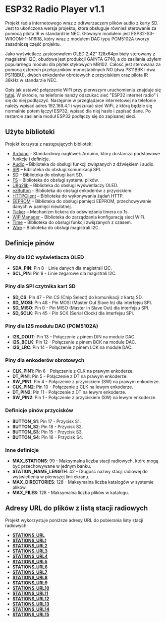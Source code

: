 # ESP32 Radio Player v1.1

Projekt radia internetowego wraz z odtwarzaczem plików audio z karty SD. Jest to ukończona wersja projektu, która obsługuje również sterowanie za pomocą pilota IR w standardzie NEC. Głównym modułem jest ESP32-S3-WROOM-1-N16R8, który wraz z modułem DAC typu PCM5102A tworzy zasadniczą część projektu.

Jako wyświetlacz zastosowałem OLED 2,42" 128x64px biały sterowany z magaistrali I2C, obudowa jest produkcji GAINTA G748, a do zasilania użyłem popularnego modułu dla płytek stykowych MB102. Całość jest sterowana za pomocą czterech przełączników monostabilnych NO (dwa PS11BBK i dwa PS11BBU), dwóch enkoderów obrotowych z przyciskiem oraz pilota IR 38kHz w standarzie NEC.

Opis jak ustawić połączenie WiFi przy pierwszym uruchomieniu znajduje się [tutaj](https://github.com/tzapu/WiFiManager). W skrócie, na telefonie należy odszukać sieć "ESP32 internet radio" i się do niej podłączyć. Następnie w przeglądarce internetowej na telefonie należy wpisać adres 192.168.4.1 i wyszukać sieć WiFi, z którą będzie się normalnie potem łączył ESP32, wpisać dla niej hasło i zapisać dane. Po restarcie zasilania moduł ESP32 podłączy się do zapisanej sieci.

## Użyte biblioteki
Projekt korzysta z następujących bibliotek:
- [Arduino](https://www.arduino.cc/) – Standardowy nagłówek Arduino, który dostarcza podstawowe funkcje i definicje.
- [Audio](https://github.com/espressif/arduino-esp32/tree/master/libraries/Audio) – Biblioteka do obsługi funkcji związanych z dźwiękiem i audio.
- [SPI](https://www.arduino.cc/en/Reference/SPI) – Biblioteka do obsługi komunikacji SPI.
- [SD](https://www.arduino.cc/en/Reference/SD) – Biblioteka do obsługi kart SD.
- [FS](https://www.arduino.cc/en/Reference/FS) – Biblioteka do obsługi systemu plików.
- [U8g2lib](https://github.com/olikraus/u8g2) – Biblioteka do obsługi wyświetlaczy OLED.
- [ezButton](https://github.com/ArduinoGetStarted/ezButton) – Biblioteka do obsługi enkoderów z przyciskiem.
- [HTTPClient](https://www.arduino.cc/en/Reference/HTTPClient) – Biblioteka do wykonywania żądań HTTP.
- [EEPROM](https://www.arduino.cc/en/Reference/EEPROM) – Biblioteka do obsługi pamięci EEPROM, przechowywanie danych w pamięci nieulotnej.
- [Ticker](https://www.arduino.cc/reference/en/libraries/ticker/) – Mechanizm tickera do odświeżania timera co 1s.
- [WiFiManager](https://github.com/tzapu/WiFiManager) – Biblioteka do zarządzania konfiguracją sieci WiFi.
- [Time](https://www.arduino.cc/en/Reference/Time) – Biblioteka do obsługi funkcji związanych z czasem.
- [Wire](https://www.arduino.cc/en/Reference/Wire) – Biblioteka do obsługi magistrali I2C.

## Definicje pinów

### Piny dla I2C wyświetlacza OLED
- **SDA_PIN**: Pin 8 - Linie danych dla magistrali I2C.
- **SCL_PIN**: Pin 9 - Linie zegarowe dla magistrali I2C.

### Piny dla SPI czytnika kart SD
- **SD_CS**: Pin 47 - Pin CS (Chip Select) do komunikacji z kartą SD.
- **SD_MOSI**: Pin 48 - Pin MOSI (Master Out Slave In) dla interfejsu SPI.
- **SD_MISO**: Pin 0 - Pin MISO (Master In Slave Out) dla interfejsu SPI.
- **SD_SCLK**: Pin 45 - Pin SCK (Serial Clock) dla interfejsu SPI.

### Piny dla I2S modułu DAC (PCM5102A)
- **I2S_DOUT**: Pin 13 - Połączenie z pinem DIN na module DAC.
- **I2S_BCLK**: Pin 12 - Połączenie z pinem BCK na module DAC.
- **I2S_LRC**: Pin 14 - Połączenie z pinem LCK na module DAC.

### Piny dla enkoderów obrotowych
- **CLK_PIN1**: Pin 6 - Połączenie z CLK na prawym enkoderze.
- **DT_PIN1**: Pin 5 - Połączenie z DT na prawym enkoderze.
- **SW_PIN1**: Pin 4 - Połączenie z przyciskiem (SW) na prawym enkoderze.
- **CLK_PIN2**: Pin 10 - Połączenie z CLK na lewym enkoderze.
- **DT_PIN2**: Pin 11 - Połączenie z DT na lewym enkoderze.
- **SW_PIN2**: Pin 1 - Połączenie z przyciskiem (SW) na lewym enkoderze.

### Definicje pinów przycisków
- **BUTTON_S1**: Pin 17 - Przycisk S1.
- **BUTTON_S2**: Pin 18 - Przycisk S2.
- **BUTTON_S3**: Pin 15 - Przycisk S3.
- **BUTTON_S4**: Pin 16 - Przycisk S4.

### Inne definicje
- **MAX_STATIONS**: 99 - Maksymalna liczba stacji radiowych, które mogą być przechowywane w jednym banku.
- **STATION_NAME_LENGTH**: 42 - Długość nazwy stacji radiowej do wyświetlenia w pierwszej linii ekranu.
- **MAX_DIRECTORIES**: 128 - Maksymalna liczba katalogów w systemie plików.
- **MAX_FILES**: 128 - Maksymalna liczba plików w katalogu.

## Adresy URL do plików z listą stacji radiowych
Projekt wykorzystuje poniższe adresy URL do pobierania listy stacji radiowych:
- **[STATIONS_URL](https://raw.githubusercontent.com/sarunia/ESP32_stream/main/radio_v2_bank_01)**
- **[STATIONS_URL1](https://raw.githubusercontent.com/sarunia/ESP32_stream/main/radio_v2_bank_02)**
- **[STATIONS_URL2](https://raw.githubusercontent.com/sarunia/ESP32_stream/main/radio_v2_bank_03)**
- **[STATIONS_URL3](https://raw.githubusercontent.com/sarunia/ESP32_stream/main/radio_v2_bank_04)**
- **[STATIONS_URL4](https://raw.githubusercontent.com/sarunia/ESP32_stream/main/radio_v2_bank_05)**
- **[STATIONS_URL5](https://raw.githubusercontent.com/sarunia/ESP32_stream/main/radio_v2_bank_06)**
- **[STATIONS_URL6](https://raw.githubusercontent.com/sarunia/ESP32_stream/main/radio_v2_bank_07)**
- **[STATIONS_URL7](https://raw.githubusercontent.com/sarunia/ESP32_stream/main/radio_v2_bank_08)**
- **[STATIONS_URL8](https://raw.githubusercontent.com/sarunia/ESP32_stream/main/radio_v2_bank_09)**
- **[STATIONS_URL9](https://raw.githubusercontent.com/sarunia/ESP32_stream/main/radio_v2_bank_10)**
- **[STATIONS_URL10](https://raw.githubusercontent.com/sarunia/ESP32_stream/main/radio_v2_bank_11)**
- **[STATIONS_URL11](https://raw.githubusercontent.com/sarunia/ESP32_stream/main/radio_v2_bank_12)**
- **[STATIONS_URL12](https://raw.githubusercontent.com/sarunia/ESP32_stream/main/radio_v2_bank_13)**
- **[STATIONS_URL13](https://raw.githubusercontent.com/sarunia/ESP32_stream/main/radio_v2_bank_14)**
- **[STATIONS_URL14](https://raw.githubusercontent.com/sarunia/ESP32_stream/main/radio_v2_bank_15)**
- **[STATIONS_URL15](https://raw.githubusercontent.com/sarunia/ESP32_stream/main/radio_v2_bank_16)**

